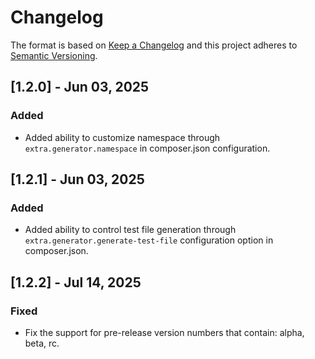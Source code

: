 # Changelog

The format is based on [Keep a Changelog](http://keepachangelog.com/)
and this project adheres to [Semantic Versioning](http://semver.org/).

## [1.2.0] - Jun 03, 2025

### Added

- Added ability to customize namespace through `extra.generator.namespace` in composer.json configuration.

## [1.2.1] - Jun 03, 2025

### Added

- Added ability to control test file generation through `extra.generator.generate-test-file` configuration option in composer.json.

## [1.2.2] - Jul 14, 2025

### Fixed

- Fix the support for pre-release version numbers that contain: alpha, beta, rc.
